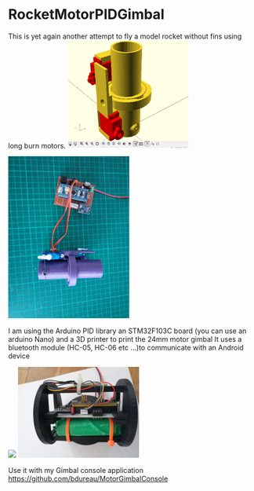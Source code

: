 # RocketMotorPIDGimbal
This is yet again another attempt to fly a model rocket without fins using long burn motors.
<img src="/photos/motor_gimbal1.png" width="49%">

<img src="/photos/motor_gimbal2.jpg" width="49%">

I am using the Arduino PID library an STM32F103C board (you can use an arduino Nano) and a 3D printer to print the 24mm motor gimbal
It uses a bluetooth module (HC-05, HC-06 etc ...)to communicate with an Android device

<img src="/photos/gimbal board 2.jpg" width="49%">

<img src="/photos/gimbal board 1.jpg" width="49%">

Use it with my Gimbal console application
https://github.com/bdureau/MotorGimbalConsole
